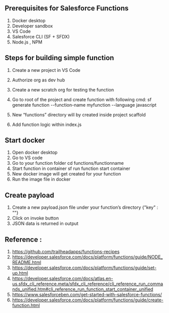 ## Prerequisites for Salesforce Functions

1. Docker desktop
2. Developer sandbox
3. VS Code
4. Salesforce CLI  (SF + SFDX)
5. Node.js , NPM 


## Steps for building simple function 

1. Create a new project in VS Code

2. Authorize org as dev hub 

3. Create a new scratch org for testing the function

4. Go to root of the project and create function with following cmd:
	  sf generate function --function-name myfunction --language javascript

5. New “functions” directory will by created inside project scaffold

6. Add function logic within index.js 


## Start docker 

1. Open docker desktop
2. Go to VS code 
3. Go to your function folder 
	  cd functions/functionname
4. Start function in container 
	  sf run function start container
5. New docker image will get created for your function
6. Run the image file in docker 


## Create payload

1. Create a new payload.json file under your function’s directory 
	  {"key" : ""}
2. Click on invoke button
3. JSON data is returned in output 


## Reference : 

1. https://github.com/trailheadapps/functions-recipes
2. https://developer.salesforce.com/docs/platform/functions/guide/NODE_README.html
3. https://developer.salesforce.com/docs/platform/functions/guide/set-up.html
4. https://developer.salesforce.com/docs/atlas.en-us.sfdx_cli_reference.meta/sfdx_cli_reference/cli_reference_run_commands_unified.htm#cli_reference_run_function_start_container_unified
5. https://www.salesforceben.com/get-started-with-salesforce-functions/
6. https://developer.salesforce.com/docs/platform/functions/guide/create-function.html






